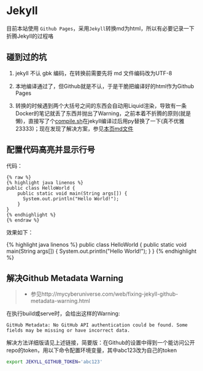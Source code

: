 # Jekyll

目前本站使用 `Github Pages`，采用`Jekyll`转换md为html，所以有必要记录一下折腾Jekyll的过程咯

## 碰到过的坑

1. jekyll 不认 gbk 编码，在转换前需要先将 md 文件编码改为UTF-8

1. 本地编译通过了，但Github就是不认，于是干脆把编译好的html作为Github Pages

1. 转换的时候遇到两个大括号之间的东西会自动用Liquid渲染，导致有一条Docker的笔记就丢了东西并抛出了Warning，之前本着不折腾的原则(就是懒)，直接写了个[compile.sh](compile.sh)在jekyll编译过后用py替换了一下(真不优雅23333)；现在发现了解决方案，参见[本页md文件](Jekyll.md)

## 配置代码高亮并显示行号

代码：

```liquid
{% raw %}
{% highlight java linenos %}
public class HelloWorld {
    public static void main(String args[]) {
      System.out.println("Hello World!");
    }
}
{% endhighlight %}
{% endraw %}
```

效果如下：

{% highlight java linenos %}
public class HelloWorld {
    public static void main(String args[]) {
      System.out.println("Hello World!");
    }
}
{% endhighlight %}

## 解决Github Metadata Warning

>* 参见http://mycyberuniverse.com/web/fixing-jekyll-github-metadata-warning.html

在执行build或serve时，会给出这样的Warning:

```
GitHub Metadata: No GitHub API authentication could be found. Some fields may be missing or have incorrect data.
```

解决方法详细版请见上述链接，简要版：在Github的设置中得到一个能访问公开repo的token，用以下命令配置环境变量，其中abc123改为自己的token

```bash
export JEKYLL_GITHUB_TOKEN='abc123'
```